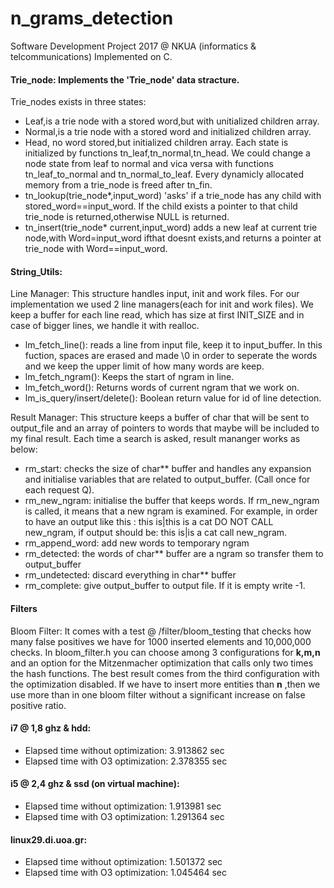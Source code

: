 # n_grams_detection
Software Development Project 2017 @ NKUA (informatics &amp; telcommunications)
Implemented on C.

#### Trie_node:   Implements the 'Trie_node' data stracture.
Trie_nodes exists in three states:
* Leaf,is a trie node with a stored word,but with unitialized children array.
* Normal,is a trie node with a stored word and initialized children array.
* Head, no word stored,but initialized children array.
    Each state is initialized by functions tn_leaf,tn_normal,tn_head.
    We could change a node state from leaf to normal and vica versa with functions tn_leaf_to_normal and tn_normal_to_leaf.
    Every dynamicly allocated memory from a trie_node is freed after tn_fin.
* tn_lookup(trie_node*,input_word) 'asks' if a trie_node has any child with stored_word==input_word.
    If the child exists a pointer to that child trie_node is returned,otherwise NULL is returned.
* tn_insert(trie_node* current,input_word) adds a new leaf at current trie node,with Word=input_word ifthat doesnt exists,and returns a pointer at trie_node with Word==input_word.

#### String_Utils: 
Line Manager:
This structure handles input, init and work files. For our implementation we used 2 line managers(each for init and work files).
We keep a buffer for each line read, which has size at first INIT_SIZE and in case of bigger lines, we handle it with realloc.
* lm_fetch_line(): reads a line from input file, keep it to input_buffer. In this fuction, spaces are erased and made \0 in order to seperate the words and we keep the upper limit of how many words are keep.
* lm_fetch_ngram(): Keeps the start of ngram in line.
* lm_fetch_word(): Returns words of current ngram that we work on.
* lm_is_query/insert/delete(): Boolean return value for id of line detection.

Result Manager:
    This structure keeps a buffer of char that will be sent to output_file and an array of pointers to words that maybe will be included to my final result.
    Each time a search is asked, result mananger works as below: 
* rm_start: checks the size of char** buffer and handles any expansion and initialise variables that are related to output_buffer. (Call once for each request Q).
* rm_new_ngram: initialise the buffer that keeps words. If rm_new_ngram is called, it means that a new ngram is examined. For example, in order to have an output like this : this is|this is a cat DO NOT CALL new_ngram, if output should be: this is|is a cat call new_ngram.
* rm_append_word: add new words to temporary ngram
* rm_detected: the words of char** buffer are a ngram so transfer them to output_buffer
* rm_undetected: discard everything in char** buffer
* rm_complete: give output_buffer to output file. If it is empty write -1.

#### Filters
Bloom Filter: 
    It comes with a test @ /filter/bloom_testing that checks how many false positives we have for 1000 inserted elements and 10,000,000 checks.
    In bloom_filter.h you can choose among 3 configurations for <b>k,m,n</b> and an option for the Mitzenmacher optimization that calls only two times the hash functions.
    The best result comes from the third configuration with the optimization disabled.
    If we have to insert more entities than <b>n</b> ,then we use more than in one bloom filter without a significant increase on false positive ratio.



#### i7 @ 1,8 ghz & hdd:
* Elapsed time without optimization: 3.913862 sec
* Elapsed time with O3 optimization: 2.378355 sec

#### i5 @ 2,4 ghz & ssd (on virtual machine):
* Elapsed time without optimization: 1.913981 sec
* Elapsed time with O3 optimization: 1.291364 sec

#### linux29.di.uoa.gr:
* Elapsed time without optimization: 1.501372 sec
* Elapsed time with O3 optimization: 1.045464 sec

    
